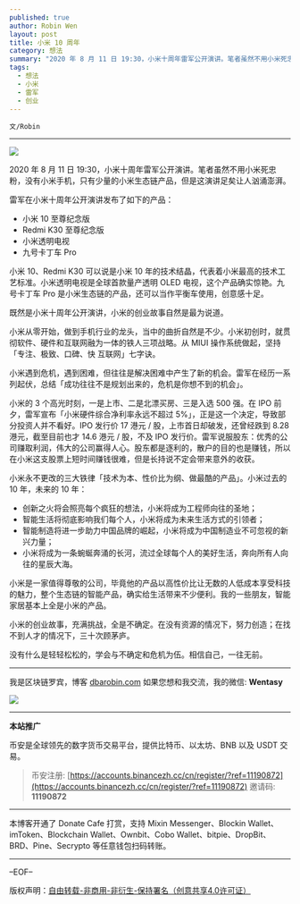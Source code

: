 ```yaml
---
published: true
author: Robin Wen
layout: post
title: 小米 10 周年
category: 想法
summary: "2020 年 8 月 11 日 19:30，小米十周年雷军公开演讲。笔者虽然不用小米死忠粉，没有小米手机，只有少量的小米生态链产品，但是这演讲足矣让人汹涌澎湃。小米是一家值得尊敬的公司，毕竟他的产品以高性价比让无数的人低成本享受科技的魅力，整个生态链的智能产品，确实给生活带来不少便利。我的一些朋友，智能家居基本上全是小米的产品。小米的创业故事，充满挑战，全是不确定。在没有资源的情况下，努力创造；在找不到人才的情况下，三十次顾茅庐。没有什么是轻轻松松的，学会与不确定和危机为伍。相信自己，一往无前。"
tags:
  - 想法
  - 小米
  - 雷军
  - 创业
---
```


`文/Robin`

***

![](https://cdn.dbarobin.com/t19k4db.png)

2020 年 8 月 11 日 19:30，小米十周年雷军公开演讲。笔者虽然不用小米死忠粉，没有小米手机，只有少量的小米生态链产品，但是这演讲足矣让人汹涌澎湃。

雷军在小米十周年公开演讲发布了如下的产品：

* 小米 10 至尊纪念版
* Redmi K30 至尊纪念版
* 小米透明电视
* 九号卡丁车 Pro

小米 10、Redmi K30 可以说是小米 10 年的技术结晶，代表着小米最高的技术工艺标准。小米透明电视是全球首款量产透明 OLED 电视，这个产品确实惊艳。九号卡丁车 Pro 是小米生态链的产品，还可以当作平衡车使用，创意感十足。

既然是小米十周年公开演讲，小米的创业故事自然是最为说道。

小米从零开始，做到手机行业的龙头，当中的曲折自然是不少。小米初创时，就贯彻软件、硬件和互联网融为一体的铁人三项战略。从 MIUI 操作系统做起，坚持「专注、极致、口碑、快 互联网」七字诀。

小米遇到危机，遇到困难，但往往是解决困难中产生了新的机会。雷军在经历一系列起伏，总结「成功往往不是规划出来的，危机是你想不到的机会」。

小米的 3 个高光时刻，一是上市、二是北漂买房、三是入选 500 强。在 IPO 前夕，雷军宣布「小米硬件综合净利率永远不超过 5%」，正是这一个决定，导致部分投资人并不看好。IPO 发行价 17 港元 / 股，上市首日却破发，还曾经跌到 8.28 港元，截至目前也才 14.6 港元 / 股，不及 IPO 发行价。雷军说服股东：优秀的公司赚取利润，伟大的公司赢得人心。股东都是逐利的，散户的目的也是赚钱，所以在小米这支股票上短时间赚钱很难，但是长持说不定会带来意外的收获。

小米永不更改的三大铁律「技术为本、性价比为纲、做最酷的产品」。小米过去的 10 年，未来的 10 年：

* 创新之火将会照亮每个疯狂的想法，小米将成为工程师向往的圣地；
* 智能生活将彻底影响我们每个人，小米将成为未来生活方式的引领者；
* 智能制造将进一步助力中国品牌的崛起，小米将成为中国制造业不可忽视的新兴力量；
* 小米将成为一条蜿蜒奔涌的长河，流过全球每个人的美好生活，奔向所有人向往的星辰大海。

小米是一家值得尊敬的公司，毕竟他的产品以高性价比让无数的人低成本享受科技的魅力，整个生态链的智能产品，确实给生活带来不少便利。我的一些朋友，智能家居基本上全是小米的产品。

小米的创业故事，充满挑战，全是不确定。在没有资源的情况下，努力创造；在找不到人才的情况下，三十次顾茅庐。

没有什么是轻轻松松的，学会与不确定和危机为伍。相信自己，一往无前。

***

我是区块链罗宾，博客 [dbarobin.com](https://dbarobin.com/)
如果您想和我交流，我的微信: **Wentasy**

![](https://cdn.dbarobin.com/v4yywe2.png)

***

**本站推广**

币安是全球领先的数字货币交易平台，提供比特币、以太坊、BNB 以及 USDT 交易。

> 币安注册: [https://accounts.binancezh.cc/cn/register/?ref=11190872](https://accounts.binancezh.cc/cn/register/?ref=11190872)
> 邀请码: **11190872**

***

本博客开通了 Donate Cafe 打赏，支持 Mixin Messenger、Blockin Wallet、imToken、Blockchain Wallet、Ownbit、Cobo Wallet、bitpie、DropBit、BRD、Pine、Secrypto 等任意钱包扫码转账。

<center>
    <div class="--donate-button"
         data-button-id="f8b9df0d-af9a-460d-8258-d3f435445075"
    ></div>
</center>

***

–EOF–

版权声明：[自由转载-非商用-非衍生-保持署名（创意共享4.0许可证）](http://creativecommons.org/licenses/by-nc-nd/4.0/deed.zh)